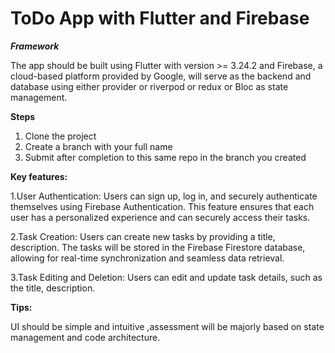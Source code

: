 # ToDo App with  Flutter and Firebase

***Framework***

The app  should be built using Flutter with version >= 3.24.2 and Firebase, a cloud-based platform provided by Google, will serve as the backend and database using either provider or riverpod or redux or Bloc as state management.

**Steps**
1. Clone the project
2. Create a branch with your full name
3. Submit after completion to this same repo in the branch you created


**Key features:**

1.User Authentication: Users can sign up, log in, and securely authenticate themselves using Firebase Authentication. This feature ensures that each user has a personalized experience and can securely access their tasks.

2.Task Creation: Users can create new tasks by providing a title, description. The tasks will be stored in the Firebase Firestore database, allowing for real-time synchronization and seamless data retrieval.
   
3.Task Editing and Deletion: Users can edit and update task details, such as the title, description.


**Tips:**

UI should be simple and intuitive ,assessment will be majorly based on state management and code architecture.

